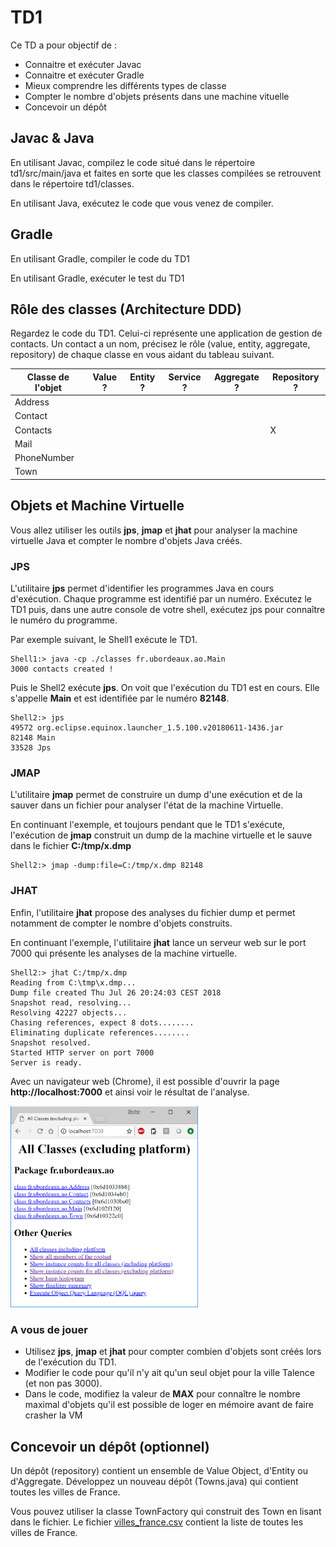 # TD1

Ce TD a pour objectif de :

* Connaitre et exécuter Javac
* Connaitre et exécuter Gradle
* Mieux comprendre les différents types de classe
* Compter le nombre d'objets présents dans une machine vituelle
* Concevoir un dépôt

## Javac & Java

En utilisant Javac, compilez le code situé dans le répertoire td1/src/main/java et faites en sorte que les classes compilées se retrouvent dans le répertoire td1/classes.

En utilisant Java, exécutez le code que vous venez de compiler.

## Gradle

En utilisant Gradle, compiler le code du TD1

En utilisant Gradle, exécuter le test du TD1

## Rôle des classes (Architecture DDD)

Regardez le code du TD1. Celui-ci représente une application de gestion de contacts. Un contact a un nom, précisez le rôle (value, entity, aggregate, repository) de chaque classe en vous aidant du tableau suivant.

| Classe de l'objet | Value ? | Entity ? | Service ? | Aggregate ? | Repository ? |
| ------------------|---------|----------|-----------|-------------|--------------|
| Address           |         |          |           |             |              |
| Contact           |         |          |           |             |              |
| Contacts          |         |          |           |             |      X       |
| Mail              |         |          |           |             |              |
| PhoneNumber       |         |          |           |             |              |
| Town              |         |          |           |             |              |

## Objets et Machine Virtuelle

Vous allez utiliser les outils **jps**, **jmap** et **jhat** pour analyser la machine virtuelle Java et compter le nombre d'objets Java créés.

### JPS

L'utilitaire **jps** permet d'identifier les programmes Java en cours d'exécution. Chaque programme est identifié par un numéro.
Exécutez le TD1 puis, dans une autre console de votre shell, exécutez jps pour connaître le numéro du programme.

Par exemple suivant, le Shell1 exécute le TD1.

    Shell1:> java -cp ./classes fr.ubordeaux.ao.Main
    3000 contacts created !

Puis le Shell2 exécute **jps**. On voit que l'exécution du TD1 est en cours. Elle s'appelle **Main** et est identifiée par le numéro **82148**.

    Shell2:> jps
    49572 org.eclipse.equinox.launcher_1.5.100.v20180611-1436.jar
    82148 Main
    33528 Jps

### JMAP

L'utilitaire **jmap** permet de construire un dump d'une exécution et de la sauver dans un fichier pour analyser l'état de la machine Virtuelle.

En continuant l'exemple, et toujours pendant que le TD1 s'exécute, l'exécution de **jmap** construit un dump de la machine virtuelle et le sauve dans le fichier **C:/tmp/x.dmp**

    Shell2:> jmap -dump:file=C:/tmp/x.dmp 82148

### JHAT

Enfin, l'utilitaire **jhat** propose des analyses du fichier dump et permet notamment de compter le nombre d'objets construits.

En continuant l'exemple, l'utilitaire **jhat** lance un serveur web sur le port 7000 qui présente les analyses de la machine virtuelle.

    Shell2:> jhat C:/tmp/x.dmp
    Reading from C:\tmp\x.dmp...
    Dump file created Thu Jul 26 20:24:03 CEST 2018
    Snapshot read, resolving...
    Resolving 42227 objects...
    Chasing references, expect 8 dots........
    Eliminating duplicate references........
    Snapshot resolved.
    Started HTTP server on port 7000
    Server is ready.

Avec un navigateur web (Chrome), il est possible d'ouvrir la page **http://localhost:7000** et ainsi voir le résultat de l'analyse.

<img src="jhat.png" alt="image de l'analyse" width="300px"/>

### A vous de jouer

* Utilisez **jps**, **jmap** et **jhat** pour compter combien d'objets sont créés lors de l'exécution du TD1.
* Modifier le code pour qu'il n'y ait qu'un seul objet pour la ville Talence (et non pas 3000).
* Dans le code, modifiez la valeur de **MAX** pour connaître le nombre maximal d'objets qu'il est possible de loger en mémoire avant de faire crasher la VM

## Concevoir un dépôt (optionnel)

Un dépôt (repository) contient un ensemble de Value Object, d'Entity ou d'Aggregate. Développez un nouveau dépôt (Towns.java) qui contient toutes les villes de France.

Vous pouvez utiliser la classe TownFactory qui construit des Town en lisant dans le fichier. Le fichier [villes_france.csv](villes_france.csv) contient la liste de toutes les villes de France.
